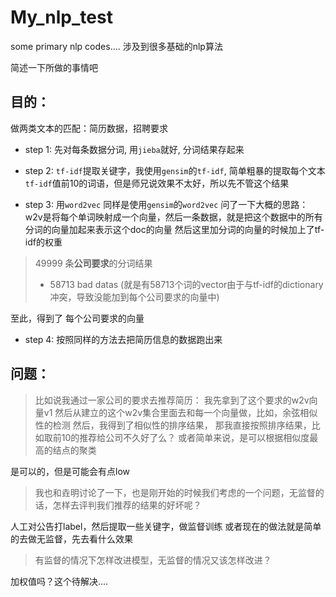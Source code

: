 # My_nlp_test
some primary nlp codes....
涉及到很多基础的nlp算法

简述一下所做的事情吧

## 目的：

做两类文本的匹配：简历数据，招聘要求

- step 1:
 先对每条数据分词, 用```jieba```就好, 分词结果存起来

- step 2:
```tf-idf```提取关键字，我使用```gensim```的```tf-idf```, 简单粗暴的提取每个文本```tf-idf```值前10的词语，但是师兄说效果不太好，所以先不管这个结果

- step 3:
用```word2vec```
同样是使用```gensim```的```word2vec```
问了一下大概的思路：
w2v是将每个单词映射成一个向量，然后一条数据，就是把这个数据中的所有分词的向量加起来表示这个doc的向量
然后这里加分词的向量的时候加上了tf-idf的权重
> 49999 条**公司要求**的分词结果
>* 58713 bad datas
(就是有58713个词的vector由于与tf-idf的dictionary冲突，导致没能加到每个公司要求的向量中)


至此，得到了 每个公司要求的向量

- step 4: 
按照同样的方法去把简历信息的数据跑出来



## 问题：

>比如说我通过一家公司的要求去推荐简历：
我先拿到了这个要求的w2v向量v1
然后从建立的这个w2v集合里面去和每一个向量做，比如，余弦相似性的检测
然后，我得到了相似性的排序结果，
那我直接按照排序结果，比如取前10的推荐给公司不久好了么？
或者简单来说，是可以根据相似度最高的结点的聚类

是可以的，但是可能会有点low



> 我也和垚明讨论了一下，也是刚开始的时候我们考虑的一个问题，无监督的话，怎样去评判我们推荐的结果的好坏呢？

人工对公告打label，然后提取一些关键字，做监督训练
或者现在的做法就是简单的去做无监督，先去看什么效果

> 有监督的情况下怎样改进模型，无监督的情况又该怎样改进？

加权值吗？这个待解决....


